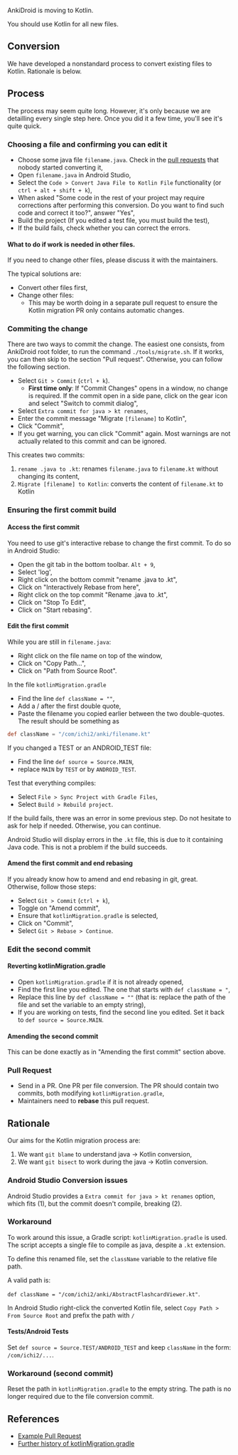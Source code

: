 AnkiDroid is moving to Kotlin.

You should use Kotlin for all new files.

## Conversion

We have developed a nonstandard process to convert existing files to Kotlin. Rationale is below.

## Process

The process may seem quite long. However, it's only because we are detailling every single step here. Once you did it a few time, you'll see it's quite quick.

### Choosing a file and confirming you can edit it

* Choose some java file `filename.java`. Check in the [pull requests](https://github.com/ankidroid/Anki-Android/pulls) that nobody started converting it,
* Open `filename.java` in Android Studio,
* Select the `Code > Convert Java File to Kotlin File` functionality (or `ctrl + alt + shift + k`),
* When asked "Some code in the rest of your project may require corrections after performing this conversion. Do you want to find such code and correct it too?", answer "Yes",
* Build the project (If you edited a test file, you must build the test),
* If the build fails, check whether you can correct the errors. 

#### What to do if work is needed in other files.


If you need to change other files, please discuss it with the maintainers.

The typical solutions are:

* Convert other files first,
* Change other files:
   *  This may be worth doing in a separate pull request to ensure the Kotlin migration PR only contains automatic changes.

### Commiting the change

There are two ways to commit the change. The easiest one consists, from AnkiDroid root folder, to run the command `./tools/migrate.sh`. If it works, you can then skip to the section "Pull request". Otherwise, you can follow the following section.

* Select `Git > Commit` (`ctrl + k`).
  * **First time only**: If "Commit Changes" opens in a window, no change is required. If the commit open in a side pane, click on the gear icon and select "Switch to commit dialog",
* Select `Extra commit for java > kt renames`,
* Enter the commit message "Migrate `[filename]` to Kotlin",
* Click "Commit",
* If you get warning, you can click "Commit" again. Most warnings are not actually related to this commit and can be ignored. 

This creates two commits:

1. `rename .java to .kt`: renames `filename.java` to `filename.kt` without changing its content,
2. `Migrate [filename] to Kotlin`: converts the content of `filename.kt` to Kotlin

### Ensuring the first commit build

#### Access the first commit
You need to use git's interactive rebase to change the first commit. To do so in Android Studio:

* Open the git tab in the bottom toolbar. `Alt + 9`,
* Select 'log',
* Right click on the bottom commit "rename .java to .kt",
* Click on "Interactively Rebase from here",
* Right click on the top commit "Rename .java to .kt",
* Click on "Stop To Edit",
* Click on "Start rebasing".

#### Edit the first commit

While you are still in `filename.java`:
* Right click on the file name on top of the window,
* Click on "Copy Path…",
* Click on "Path from Source Root".

In the file `kotlinMigration.gradle`
* Find the line `def className = ""`,
* Add a / after the first double quote,
* Paste the filename you copied earlier between the two double-quotes.  The result should be something as
```gradle
def className = "/com/ichi2/anki/filename.kt"
```

If you changed a TEST or an ANDROID_TEST file:
* Find the line `def source = Source.MAIN`,
* replace `MAIN` by `TEST` or by `ANDROID_TEST`.

Test that everything compiles:
* Select `File > Sync Project with Gradle Files`,
* Select `Build > Rebuild project`.

If the build fails, there was an error in some previous step. Do not hesitate to ask for help if needed. Otherwise, you can continue. 

Android Studio will display errors in the `.kt` file, this is due to it containing Java code. This is not a problem if the build succeeds.

#### Amend the first commit and end rebasing

If you already know how to amend and end rebasing in git, great. Otherwise, follow those steps:

* Select `Git > Commit` (`ctrl + k`),
* Toggle on "Amend commit",
* Ensure that `kotlinMigration.gradle` is selected,
* Click on "Commit",
* Select `Git > Rebase > Continue`.

### Edit the second commit

#### Reverting kotlinMigration.gradle
* Open `kotlinMigration.gradle` if it is not already opened,
* Find the first line you edited. The one that starts with `def className = "`,
* Replace this line by `def className = ""` (that is: replace the path of the file and set the variable to an empty string),
* If you are working on tests, find the second line you edited. Set it back to `def source = Source.MAIN`.

#### Amending the second commit
This can be done exactly as in "Amending the first commit" section above.

### Pull Request
* Send in a PR. One PR per file conversion. The PR should contain two commits, both modifying `kotlinMigration.gradle`,
* Maintainers need to **rebase** this pull request.

## Rationale

Our aims for the Kotlin migration process are:

1. We want `git blame` to understand java -> Kotlin conversion,
2. We want `git bisect` to work during the java -> Kotlin conversion.

### Android Studio Conversion issues

Android Studio provides a `Extra commit for java > kt renames` option, which fits (1), but the commit doesn't compile, breaking (2).

### Workaround

To work around this issue, a Gradle script: `kotlinMigration.gradle` is used. The script accepts a single file to compile as java, despite a `.kt` extension.

To define this renamed file, set the `className` variable to the relative file path.

A valid path is:

`def className = "/com/ichi2/anki/AbstractFlashcardViewer.kt"`.

In Android Studio right-click the converted Kotlin file, select `Copy Path > From Source Root` and prefix the path with `/`


#### Tests/Android Tests

Set `def source = Source.TEST/ANDROID_TEST` and keep `className` in the form: `/com/ichi2/...`.

### Workaround (second commit)

Reset the path in `kotlinMigration.gradle` to the empty string. The path is no longer required due to the file conversion commit.

## References

* [Example Pull Request](https://github.com/ankidroid/Anki-Android/pull/9738/commits)
* [Further history of kotlinMigration.gradle](https://github.com/ankidroid/Anki-Android/pull/9480)

